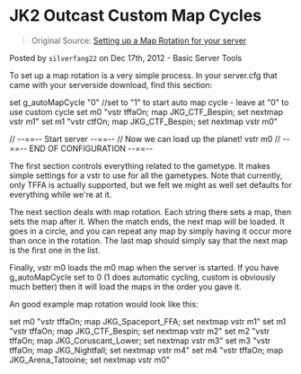 # JK2 Outcast Custom Map Cycles

> Original Source: [Setting up a Map Rotation for your server](https://www.moddb.com/mods/jkgalaxies/tutorials/setting-up-a-map-rotation-for-your-server)

Posted by `silverfang22` on Dec 17th, 2012 - Basic Server Tools

To set up a map rotation is a very simple process. In your server.cfg that came with your serverside download, find this section:

set g_autoMapCycle "0" //set to "1" to start auto map cycle - leave at "0" to use custom cycle
set m0 "vstr tffaOn; map JKG_CTF_Bespin; set nextmap vstr m1"
set m1 "vstr ctfOn; map JKG_CTF_Bespin; set nextmap vstr m0"

// --==-- Start server --==-- // Now we can load up the planet!
vstr m0
// --==-- END OF CONFIGURATION --==--

The first section controls everything related to the gametype. It makes simple settings for a vstr to use for all the gametypes. Note that currently, only TFFA is actually supported, but we felt we might as well set defaults for everything while we're at it.

The next section deals with map rotation. Each string there sets a map, then sets the map after it. When the match ends, the next map will be loaded. It goes in a circle, and you can repeat any map by simply having it occur more than once in the rotation. The last map should simply say that the next map is the first one in the list.

Finally, vstr m0 loads the m0 map when the server is started. If you have g_autoMapCycle set to 0 (1 does automatic cycling, custom is obviously much better) then it will load the maps in the order you gave it.

An good example map rotation would look like this:

set m0 "vstr tffaOn; map JKG_Spaceport_FFA; set nextmap vstr m1"
set m1 "vstr tffaOn; map JKG_CTF_Bespin; set nextmap vstr m2"
set m2 "vstr tffaOn; map JKG_Coruscant_Lower; set nextmap vstr m3"
set m3 "vstr tffaOn; map JKG_Nightfall; set nextmap vstr m4"
set m4 "vstr tffaOn; map JKG_Arena_Tatooine; set nextmap vstr m0"
